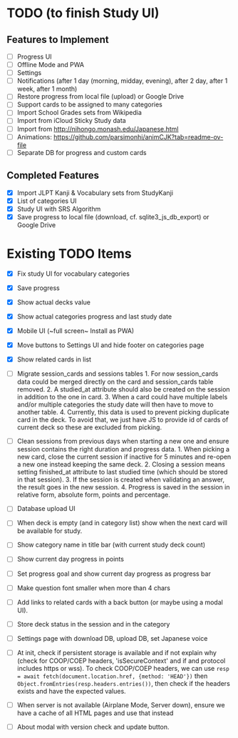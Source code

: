 # TODO (to finish Study UI)

## Features to Implement

- [ ] Progress UI
- [ ] Offline Mode and PWA
- [ ] Settings
- [ ] Notifications (after 1 day (morning, midday, evening), after 2 day, after 1 week, after 1 month)
- [ ] Restore progress from local file (upload) or Google Drive
- [ ] Support cards to be assigned to many categories
- [ ] Import School Grades sets from Wikipedia
- [ ] Import from iCloud Sticky Study data
- [ ] Import from http://nihongo.monash.edu/Japanese.html
- [ ] Animations: https://github.com/parsimonhi/animCJK?tab=readme-ov-file
- [ ] Separate DB for progress and custom cards

## Completed Features

- [x] Import JLPT Kanji & Vocabulary sets from StudyKanji
- [x] List of categories UI
- [x] Study UI with SRS Algorithm
- [x] Save progress to local file (download, cf. sqlite3_js_db_export) or Google Drive

# Existing TODO Items

- [x] Fix study UI for vocabulary categories
- [x] Save progress
- [x] Show actual decks value
- [x] Show actual categories progress and last study date
- [x] Mobile UI (~full screen~ Install as PWA)
- [x] Move buttons to Settings UI and hide footer on categories page
- [x] Show related cards in list
- [ ] Migrate session_cards and sessions tables
        1. For now session_cards data could be merged directly on the card and session_cards table
           removed.
        2. A studied_at attribute should also be created on the session in addition
           to the one in card.
        3. When a card could have multiple labels and/or multiple categories the
           study date will then have to move to another table.
        4. Currently, this data is used to prevent picking duplicate card in the deck.
           To avoid that, we just have JS to provide id of cards of current deck so these are
           excluded from picking.
- [ ] Clean sessions from previous days when starting a new one and ensure
      session contains the right duration and progress data.
        1. When picking a new card, close the current session if inactive for 5 minutes
           and re-open a new one instead keeping the same deck.
        2. Closing a session means setting finished_at attribute to last studied time
           (which should be stored in that session).
        3. If the session is created when validating an answer, the result goes in the new session.
        4. Progress is saved in the session in relative form, absolute form, points and percentage.
- [ ] Database upload UI
- [ ] When deck is empty (and in category list) show when the next card will be available for study.
- [ ] Show category name in title bar (with current study deck count)

- [ ] Show current day progress in points
- [ ] Set progress goal and show current day progress as progress bar
- [ ] Make question font smaller when more than 4 chars
- [ ] Add links to related cards with a back button (or maybe using a modal UI).
- [ ] Store deck status in the session and in the category
- [ ] Settings page with download DB, upload DB, set Japanese voice
- [ ] At init, check if persistent storage is available and if not explain why
(check for COOP/COEP headers, 'isSecureContext' and if and protocol includes https or wss).
To check COOP/COEP headers, we can use `resp = await fetch(document.location.href, {method: 'HEAD'})`
then `Object.fromEntries(resp.headers.entries())`, then check if the headers exists and have
the expected values.
- [ ] When server is not available (Airplane Mode, Server down), ensure we have a cache of all HTML pages
      and use that instead
- [ ] About modal with version check and update button.